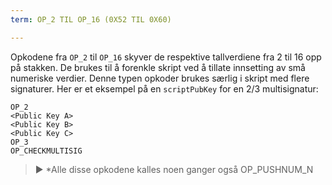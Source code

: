 ```yaml
---
term: OP_2 TIL OP_16 (0X52 TIL 0X60)

---
```

Opkodene fra `OP_2` til `OP_16` skyver de respektive tallverdiene fra 2 til 16 opp på stakken. De brukes til å forenkle skript ved å tillate innsetting av små numeriske verdier. Denne typen opkoder brukes særlig i skript med flere signaturer. Her er et eksempel på en `scriptPubKey` for en 2/3 multisignatur:

```text
OP_2
<Public Key A>
<Public Key B>
<Public Key C>
OP_3
OP_CHECKMULTISIG
```

> ► *Alle disse opkodene kalles noen ganger også OP_PUSHNUM_N